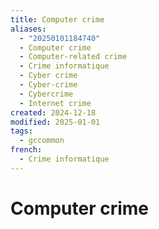 ```yaml
---
title: Computer crime
aliases:
  - "20250101184740"
  - Computer crime
  - Computer-related crime
  - Crime informatique
  - Cyber crime
  - Cyber-crime
  - Cybercrime
  - Internet crime
created: 2024-12-18
modified: 2025-01-01
tags:
  - gccommon
french:
  - Crime informatique
---
```

# Computer crime
